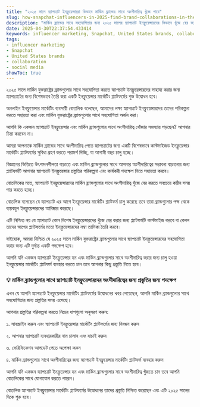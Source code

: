 ```yaml
---
title: "২০২৫ সালে স্ন্যাপচ্যাট ইনফ্লুয়েন্সাররা কিভাবে মার্কিন ব্র্যান্ডের সাথে অংশীদারিত্ব খুঁজে পাবে"
slug: how-snapchat-influencers-in-2025-find-brand-collaborations-in-the-united-states-2025-04-30
description: "মার্কিন ব্র্যান্ডের সাথে সহযোগিতার জন্য ২০২৫ সালের স্ন্যাপচ্যাট ইনফ্লুয়েন্সারদের কিভাবে খুঁজে বের করবেন"
date: 2025-04-30T22:37:54.433414
keywords: influencer marketing, Snapchat, United States brands, collaboration, social media
tags:
- influencer marketing
- Snapchat
- United States brands
- collaboration
- social media
showToc: true
---
```


২০২৫ সালে মার্কিন যুক্তরাষ্ট্রের ব্র্যান্ডগুলোর সাথে সহযোগিতা করতে স্ন্যাপচ্যাট ইনফ্লুয়েন্সারদের সাহায্য করার জন্য স্ন্যাপচ্যাটের জন্য বিশেষভাবে তৈরি করা একটি ইনফ্লুয়েন্সার মার্কেটিং প্ল্যাটফর্মের শুভ উদ্বোধন হবে।

অনলাইন ইনফ্লুয়েন্সার মার্কেটিং ব্যবসায়ী বোতলিক বলেছেন, আমাদের লক্ষ্য স্ন্যাপচ্যাট ইনফ্লুয়েন্সারদের তাদের পরিকল্পনা করতে সহায়তা করা এবং মার্কিন যুক্তরাষ্ট্রের ব্র্যান্ডগুলোর সাথে সহযোগিতা অর্জন করা।


আপনি কি একজন স্ন্যাপচ্যাট ইনফ্লুয়েন্সার এবং মার্কিন ব্র্যান্ডগুলোর সাথে অংশীদারিত্ব খোঁজার সমস্যায় পড়ছেন? আপনার চিন্তা করবেন না।

আমরা আপনাকে মার্কিন ব্র্যান্ডের সাথে অংশীদারিত্ব পেতে স্ন্যাপচ্যাটের জন্য একটি বিশেষভাবে কাস্টমাইজড ইনফ্লুয়েন্সার মার্কেটিং প্ল্যাটফর্মের সুবিধা গ্রহণ করতে পরামর্শ দিচ্ছি, যা আগামী বছর চালু হচ্ছে।

বিজ্ঞানের ভিত্তিতে উৎপাদনশীলতা বাড়াতে এবং মার্কিন ব্র্যান্ডগুলোর সাথে আপনার অংশীদারিত্বের সম্ভাবনা বাড়ানোর জন্য প্ল্যাটফর্মটি আপনার স্ন্যাপচ্যাট ইনফ্লুয়েন্সার প্রস্তুতির পরিকল্পনা এবং কার্যকরী পদক্ষেপ নিতে সহায়তা করবে।

বোতলিকের মতে, স্ন্যাপচ্যাট ইনফ্লুয়েন্সারদের মার্কিন ব্র্যান্ডগুলোর সাথে অংশীদারিত্ব খুঁজে বের করতে সবচেয়ে কঠিন সময় পার করতে হচ্ছে।

বোতলিক বলেছেন যে স্ন্যাপচ্যাট এর আগে ইনফ্লুয়েন্সার মার্কেটিং প্ল্যাটফর্ম চালু করেছে তবে তারা ব্র্যান্ডগুলোর পক্ষ থেকে ব্যয়বহুল ইনফ্লুয়েন্সারদের আবিষ্কার করেছে।

এটি নিশ্চিত নয় যে স্ন্যাপচ্যাট কোন বিশেষ ইনফ্লুয়েন্সারদের খুঁজে বের করার জন্য প্ল্যাটফর্মটি কাস্টমাইজ করবে বা কেবল তাদের আগের প্ল্যাটফর্মের মতো ইনফ্লুয়েন্সারদের লম্বা তালিকা তৈরি করবে।

যাইহোক, আমরা নিশ্চিত যে ২০২৫ সালে মার্কিন যুক্তরাষ্ট্রের ব্র্যান্ডগুলোর সাথে স্ন্যাপচ্যাট ইনফ্লুয়েন্সারদের সহযোগিতা করার জন্য এটি দুর্দান্ত একটি পদক্ষেপ হবে।


আপনি যদি একজন স্ন্যাপচ্যাট ইনফ্লুয়েন্সার হন এবং মার্কিন ব্র্যান্ডগুলোর সাথে অংশীদারিত্ব করার জন্য চালু হওয়া ইনফ্লুয়েন্সার মার্কেটিং প্ল্যাটফর্ম ব্যবহার করতে চান তবে আপনার কিছু প্রস্তুতি নিতে হবে।

### 💡 মার্কিন ব্র্যান্ডগুলোর সাথে স্ন্যাপচ্যাট ইনফ্লুয়েন্সারদের অংশীদারিত্বের জন্য প্রস্তুতির জন্য পদক্ষেপ

এখন যে আপনি স্ন্যাপচ্যাট ইনফ্লুয়েন্সার মার্কেটিং প্ল্যাটফর্মের উদ্বোধনের খবর পেয়েছেন, আপনি মার্কিন ব্র্যান্ডগুলোর সাথে সহযোগিতার জন্য প্রস্তুতির সময় এসেছে।

আপনার প্রস্তুতির পরিকল্পনা করতে নিচের ধাপগুলো অনুসরণ করুন:


১. সাবস্ক্রাইব করুন এবং স্ন্যাপচ্যাট ইনফ্লুয়েন্সার মার্কেটিং প্ল্যাটফর্মের জন্য নিবন্ধন করুন


২. আপনার স্ন্যাপচ্যাট ব্যবহারকারীর নাম চালান এবং যাচাই করুন


৩. ভেরিফিকেশন আপডেট পেতে অপেক্ষা করুন


৪. মার্কিন ব্র্যান্ডগুলোর সাথে অংশীদারিত্বের জন্য স্ন্যাপচ্যাট ইনফ্লুয়েন্সার মার্কেটিং প্ল্যাটফর্ম ব্যবহার করুন


আপনি যদি একজন স্ন্যাপচ্যাট ইনফ্লুয়েন্সার হন এবং মার্কিন ব্র্যান্ডগুলোর সাথে অংশীদারিত্ব খুঁজতে চান তবে আপনি বোতলিকের সাথে যোগাযোগ করতে পারেন।

বোতলিক স্ন্যাপচ্যাট ইনফ্লুয়েন্সার মার্কেটিং প্ল্যাটফর্মের উদ্বোধনের তাদের প্রস্তুতি নিশ্চিত করেছেন এবং এটি ২০২৫ সালের দিকে শুরু হবে।